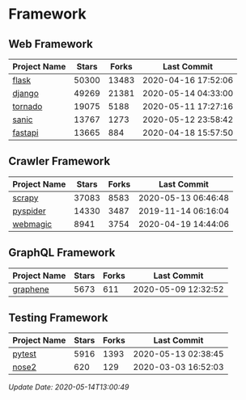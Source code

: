 # Framework

## Web Framework

| Project Name | Stars | Forks | Last Commit |
| ------------ | ----- | ----- | ----------- |
| [flask](https://github.com/pallets/flask) | 50300 | 13483 | 2020-04-16 17:52:06 |
| [django](https://github.com/django/django) | 49269 | 21381 | 2020-05-14 04:33:00 |
| [tornado](https://github.com/tornadoweb/tornado) | 19075 | 5188 | 2020-05-11 17:27:16 |
| [sanic](https://github.com/huge-success/sanic) | 13767 | 1273 | 2020-05-12 23:58:42 |
| [fastapi](https://github.com/tiangolo/fastapi) | 13665 | 884 | 2020-04-18 15:57:50 |

## Crawler Framework

| Project Name | Stars | Forks | Last Commit |
| ------------ | ----- | ----- | ----------- |
| [scrapy](https://github.com/scrapy/scrapy) | 37083 | 8583 | 2020-05-13 06:46:48 |
| [pyspider](https://github.com/binux/pyspider) | 14330 | 3487 | 2019-11-14 06:16:04 |
| [webmagic](https://github.com/code4craft/webmagic) | 8941 | 3754 | 2020-04-19 14:44:06 |

## GraphQL Framework

| Project Name | Stars | Forks | Last Commit |
| ------------ | ----- | ----- | ----------- |
| [graphene](https://github.com/graphql-python/graphene) | 5673 | 611 | 2020-05-09 12:32:52 |

## Testing Framework

| Project Name | Stars | Forks | Last Commit |
| ------------ | ----- | ----- | ----------- |
| [pytest](https://github.com/pytest-dev/pytest) | 5916 | 1393 | 2020-05-13 02:38:45 |
| [nose2](https://github.com/nose-devs/nose2) | 620 | 129 | 2020-03-03 16:52:03 |

*Update Date: 2020-05-14T13:00:49*